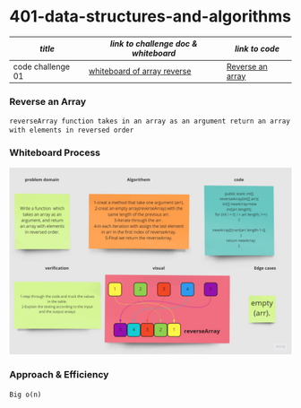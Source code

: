 # 401-data-structures-and-algorithms

|*title*|*link to challenge doc & whiteboard*|*link to code*|
|------------|-------------------------|-------------|
| code challenge 01|[whiteboard of array reverse](./codeChallenges/array-reverse)|[Reverse an array](./codeChallenges/array-reverse/ArrayReverse.java)|

### Reverse an Array
    reverseArray function takes in an array as an argument return an array with elements in reversed order
### Whiteboard Process
![reverseArray](./codeChallenges/array-reverse/reverseArray%20Whiteboard.jpg)
### Approach & Efficiency
    
    Big o(n)